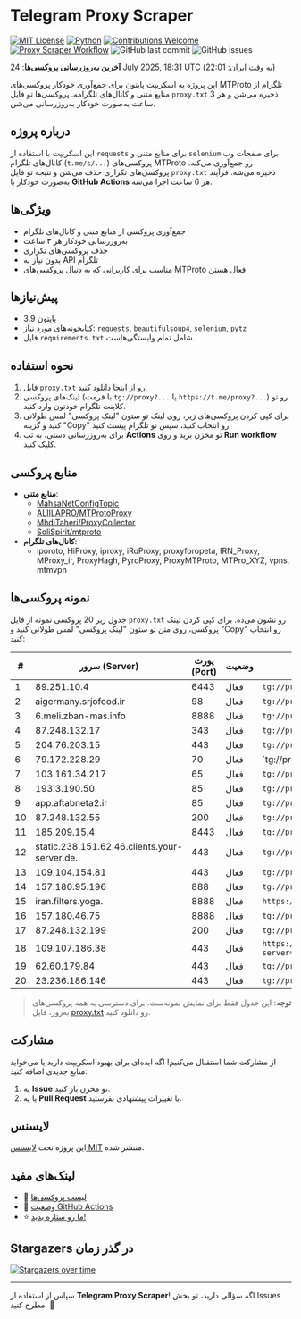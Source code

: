 # Telegram Proxy Scraper

[![MIT License](https://img.shields.io/badge/license-MIT-blue.svg)](https://opensource.org/licenses/MIT)
[![Python](https://img.shields.io/badge/python-3.9-blue)](https://www.python.org/downloads/)
[![Contributions Welcome](https://img.shields.io/badge/contributions-welcome-brightgreen.svg?style=flat)](https://github.com/Argh94/telegram-proxy-scraper/issues)
[![Proxy Scraper Workflow](https://github.com/Poriya58p/telegram-proxy-scraper/actions/workflows/scraper.yml/badge.svg)](https://github.com/Argh94/telegram-proxy-scraper/actions/workflows/scraper.yml)
![GitHub last commit](https://img.shields.io/github/last-commit/Argh94/telegram-proxy-scraper)
![GitHub issues](https://img.shields.io/github/issues/Argh94/telegram-proxy-scraper)

**آخرین به‌روزرسانی پروکسی‌ها**: 24 July 2025, 18:31 UTC (به وقت ایران: 22:01)

این پروژه یه اسکریپت پایتون برای جمع‌آوری خودکار پروکسی‌های MTProto تلگرام از منابع متنی و کانال‌های تلگرامه. پروکسی‌ها تو فایل `proxy.txt` ذخیره می‌شن و هر 3 ساعت به‌صورت خودکار به‌روزرسانی می‌شن.

## درباره پروژه

این اسکریپت با استفاده از `requests` برای منابع متنی و `selenium` برای صفحات وب کانال‌های تلگرام (`t.me/s/...`) پروکسی‌های MTProto رو جمع‌آوری می‌کنه. پروکسی‌های تکراری حذف می‌شن و نتیجه تو فایل `proxy.txt` ذخیره می‌شه. فرآیند به‌صورت خودکار با **GitHub Actions** هر 6 ساعت اجرا می‌شه.

## ویژگی‌ها
- جمع‌آوری پروکسی از منابع متنی و کانال‌های تلگرام
- به‌روزرسانی خودکار هر ۳ ساعت
- حذف پروکسی‌های تکراری
- بدون نیاز به API تلگرام
- مناسب برای کاربرانی که به دنبال پروکسی‌های MTProto فعال هستن

## پیش‌نیازها
- پایتون 3.9
- کتابخونه‌های مورد نیاز: `requests`, `beautifulsoup4`, `selenium`, `pytz`
- فایل `requirements.txt` شامل تمام وابستگی‌هاست.

## نحوه استفاده
1. فایل `proxy.txt` رو از [اینجا](proxy.txt) دانلود کنید.
2. لینک‌های پروکسی (با فرمت `tg://proxy?...` یا `https://t.me/proxy?...`) رو تو کلاینت تلگرام خودتون وارد کنید.
3. برای کپی کردن پروکسی‌های زیر، روی لینک تو ستون "لینک پروکسی" لمس طولانی کنید و گزینه "Copy" رو انتخاب کنید، سپس تو تلگرام پیست کنید.
4. برای به‌روزرسانی دستی، به تب **Actions** تو مخزن برید و روی **Run workflow** کلیک کنید.

## منابع پروکسی
- **منابع متنی**:
  - [MahsaNetConfigTopic](https://raw.githubusercontent.com/MahsaNetConfigTopic/proxy/main/proxies.txt)
  - [ALIILAPRO/MTProtoProxy](https://raw.githubusercontent.com/ALIILAPRO/MTProtoProxy/main/proxy-list.txt)
  - [MhdiTaheri/ProxyCollector](https://raw.githubusercontent.com/MhdiTaheri/ProxyCollector/main/proxy.txt)
  - [SoliSpirit/mtproto](https://raw.githubusercontent.com/SoliSpirit/mtproto/master/all_proxies.txt)
- **کانال‌های تلگرام**:
  - iporoto, HiProxy, iproxy, iRoProxy, proxyforopeta, IRN_Proxy, MProxy_ir, ProxyHagh, PyroProxy, ProxyMTProto, MTPro_XYZ, vpns, mtmvpn

## نمونه پروکسی‌ها
جدول زیر 20 پروکسی نمونه از فایل `proxy.txt` رو نشون می‌ده. برای کپی کردن لینک پروکسی، روی متن تو ستون "لینک پروکسی" لمس طولانی کنید و "Copy" رو انتخاب کنید:

| #  | سرور (Server)       | پورت (Port) | وضعیت     | لینک پروکسی                     |
|----|---------------------|-------------|-----------|---------------------------------|
| 1 | 89.251.10.4 | 6443 | فعال | `tg://proxy?server=89.251.10.4&port=6443&secret=ee151151151151151151151151151151156d656469612e737465616d706f77657265642e636f6d)__` |
| 2 | aigermany.srjofood.ir | 98 | فعال | `tg://proxy?server=aigermany.srjofood.ir&port=98&secret=7hYDAQIAAQAH8AMDhuJMOt1tZWRpYS5zdGVhbXBvd2VyZWQuY29tbWVkaWEuc3RlYW1wb3dlcmVkLmNvbQ)__` |
| 3 | 6.meli.zban-mas.info | 8888 | فعال | `tg://proxy?server=6.meli.zban-mas.info&port=8888&secret=7gAA8A8Pd1VV____9QBuLmltZWRpYS5zdGVhbXBvd2VyZWQuY29t` |
| 4 | 87.248.132.17 | 343 | فعال | `tg://proxy?server=87.248.132.17&port=343&secret=eed77db43ee3721f0fcb40a4ff63b5cd276D656469612E737465616D706F77657265642E636F6D)**` |
| 5 | 204.76.203.15 | 443 | فعال | `tg://proxy?server=204.76.203.15&port=443&secret=15115115115115115115115115115115` |
| 6 | 79.172.228.29 | 70 | فعال | `tg://proxy?server=79.172.228.29&port=70&secret=ee0000f00f0f775555fffffff5006e2e696D656469612E737465616D706F77657265642E636F6D|` |
| 7 | 103.161.34.217 | 65 | فعال | `tg://proxy?server=103.161.34.217&port=65&secret=eeNEgYdJvXrFGRMCIMJdCQ` |
| 8 | 193.3.190.50 | 85 | فعال | `tg://proxy?server=193.3.190.50&port=85&secret=7gAA8A8Pd1VV____9QBuLmljaGF0Z3B0LmNvbQ` |
| 9 | app.aftabneta2.ir | 85 | فعال | `tg://proxy?server=app.aftabneta2.ir&port=85&secret=7gAA8A8Pd1VV____9QBuLmlhZnRhYm5ldGEyLmly` |
| 10 | 87.248.132.55 | 200 | فعال | `tg://proxy?server=87.248.132.55&port=200&secret=eeNEgYdJvXrFGRMCIMJdCQ)**` |
| 11 | 185.209.15.4 | 8443 | فعال | `tg://proxy?server=185.209.15.4&port=8443&secret=7rXpXsHm4qJ_nKJvoq_oq_pkb3dubG9hZC53aW5kb3dzdXBkYXRlLmNvbQ` |
| 12 | static.238.151.62.46.clients.your-server.de. | 443 | فعال | `tg://proxy?server=static.238.151.62.46.clients.your-server.de.&port=443&secret=7gD_AA_wD_9VVf____VtZWRpYS5zdGVhbXBvd2VyZWQuY29t)__` |
| 13 | 109.104.154.81 | 443 | فعال | `tg://proxy?server=109.104.154.81&port=443&secret=ee0000f00f0f775555fffffff5006e2e696D656469612E737465616D706F77657265642E636F6D،` |
| 14 | 157.180.95.196 | 888 | فعال | `tg://proxy?server=157.180.95.196&port=888&secret=eeNEgYdJvXrFGRMCIMJdCQ` |
| 15 | iran.filters.yoga. | 8888 | فعال | `https://t.me/proxy?server=iran.filters.yoga.&port=8888&secret=eeNEgYdJvXrFGRMCIMJdCQtY2RueWVrdGFuZXQuY29tZmFyYWthdi5jb212YW4ubmFqdmEuY29tAAAAAAAAAAAAAAAAAAAAAAAAAAAAAAAA` |
| 16 | 157.180.46.75 | 8888 | فعال | `tg://proxy?server=157.180.46.75&port=8888&secret=FgMBAgABAAH8AwOG4kw63Q` |
| 17 | 87.248.132.199 | 200 | فعال | `tg://proxy?server=87.248.132.199&port=200&secret=7gAA8A8Pd1VV____9QBuLmktLXcuZ28tLS0=` |
| 18 | 109.107.186.38 | 443 | فعال | `https://t.me/proxy?server=109.107.186.38&port=443&secret=eeNEgYdJvXrFGRMCIMJdCQRueWVrdGFuZXQuY29tZmFyYWthdi5jb212YW4ubmFqdmEuY29tAAAAAAAAAAAAAAAAAAAAAAAAAAAAAAAAAAAAAAAAAAAAAAAAAAAAAAAAAAAAAAAAAAAAAAAAAAAAAAAAAAAAAAAAAAAAAAAAAAAAAAA` |
| 19 | 62.60.179.84 | 443 | فعال | `tg://proxy?server=62.60.179.84&port=443&secret=7hAQEP8PSAZT____9QBuLmltZWRpYS5zdGVhbXBvd2VyZWQuY29t` |
| 20 | 23.236.186.146 | 443 | فعال | `tg://proxy?server=23.236.186.146&port=443&secret=7gAA8A8Pd1VV____9QBuLmltZWRpYS5zdGVhbXBvd2VyZWQuY29t` |


> **توجه**: این جدول فقط برای نمایش نمونه‌ست. برای دسترسی به همه پروکسی‌های به‌روز، فایل [proxy.txt](proxy.txt) رو دانلود کنید.

## مشارکت
از مشارکت شما استقبال می‌کنیم! اگه ایده‌ای برای بهبود اسکریپت دارید یا می‌خواید منابع جدیدی اضافه کنید:
1. یه **Issue** تو مخزن باز کنید.
2. یا یه **Pull Request** با تغییرات پیشنهادی بفرستید.

## لایسنس
این پروژه تحت [لایسنس MIT](LICENSE) منتشر شده.

## لینک‌های مفید
- 📄 [لیست پروکسی‌ها](proxy.txt)
- 🚀 [وضعیت GitHub Actions](https://github.com/Argh94/telegram-proxy-scraper/actions)
- ⭐ [ما رو ستاره بدید!](https://github.com/Argh94/telegram-proxy-scraper)

## Stargazers در گذر زمان
[![Stargazers over time](https://starchart.cc/Argh94/telegram-proxy-scraper.svg?variant=adaptive)](https://starchart.cc/Argh94/telegram-proxy-scraper)

---

سپاس از استفاده از **Telegram Proxy Scraper**! اگه سؤالی دارید، تو بخش Issues مطرح کنید. 🌟
